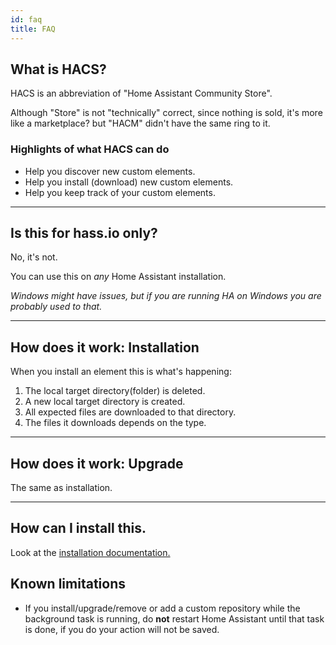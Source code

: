 ```yaml
---
id: faq
title: FAQ
---
```


## What is HACS?

HACS is an abbreviation of "Home Assistant Community Store".

Although "Store" is not "technically" correct, since nothing is sold, it's more like a marketplace? but "HACM" didn't have the same ring to it.

### Highlights of what HACS can do

- Help you discover new custom elements.
- Help you install (download) new custom elements.
- Help you keep track of your custom elements.

***

## Is this for hass.io only?

No, it's not.

You can use this on _any_ Home Assistant installation.

_Windows might have issues, but if you are running HA on Windows you are probably used to that._

***

## How does it work: Installation

When you install an element this is what's happening:

1. The local target directory(folder) is deleted.
1. A new local target directory is created.
1. All expected files are downloaded to that directory.
1. The files it downloads depends on the type.

***

## How does it work: Upgrade

The same as installation.

***

## How can I install this.

Look at the [installation documentation.](../installation/manual/)

## Known limitations

- If you install/upgrade/remove or add a custom repository while the background task is running, do **not** restart Home Assistant until that task is done, if you do your action will not be saved.